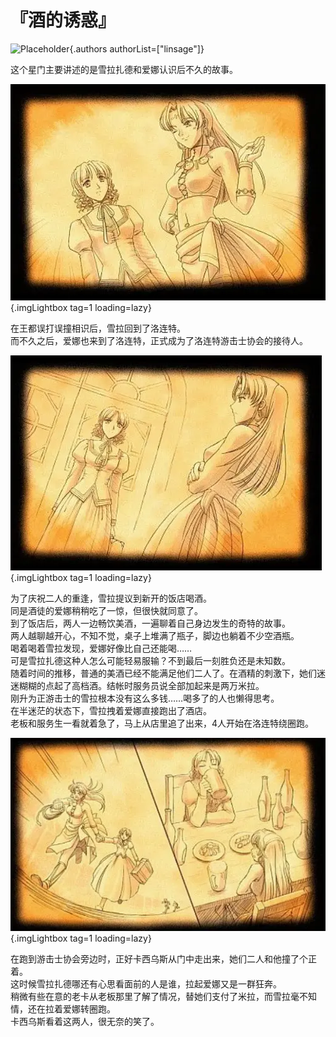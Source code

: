 # 『酒的诱惑』
![Placeholder](){.authors authorList=["linsage"]}

这个星门主要讲述的是雪拉扎德和爱娜认识后不久的故事。  

![Placeholder](/images/sora-3rd/star_annulled/17-1.webp){.imgLightbox tag=1 loading=lazy}

在王都误打误撞相识后，雪拉回到了洛连特。  
而不久之后，爱娜也来到了洛连特，正式成为了洛连特游击士协会的接待人。

![Placeholder](/images/sora-3rd/star_annulled/17-2.webp){.imgLightbox tag=1 loading=lazy}

为了庆祝二人的重逢，雪拉提议到新开的饭店喝酒。  
同是酒徒的爱娜稍稍吃了一惊，但很快就同意了。  
到了饭店后，两人一边畅饮美酒，一遍聊着自己身边发生的奇特的故事。  
两人越聊越开心，不知不觉，桌子上堆满了瓶子，脚边也躺着不少空酒瓶。  
喝着喝着雪拉发现，爱娜好像比自己还能喝……  
可是雪拉扎德这种人怎么可能轻易服输？不到最后一刻胜负还是未知数。  
随着时间的推移，普通的美酒已经不能满足他们二人了。在酒精的刺激下，她们迷迷糊糊的点起了高档酒。结帐时服务员说全部加起来是两万米拉。  
刚升为正游击士的雪拉根本没有这么多钱……喝多了的人也懒得思考。  
在半迷茫的状态下，雪拉拽着爱娜直接跑出了酒店。  
老板和服务生一看就着急了，马上从店里追了出来，4人开始在洛连特绕圈跑。  

![Placeholder](/images/sora-3rd/star_annulled/17-3.webp){.imgLightbox tag=1 loading=lazy}

在跑到游击士协会旁边时，正好卡西乌斯从门中走出来，她们二人和他撞了个正着。  
这时候雪拉扎德哪还有心思看面前的人是谁，拉起爱娜又是一群狂奔。  
稍微有些在意的老卡从老板那里了解了情况，替她们支付了米拉，而雪拉毫不知情，还在拉着爱娜转圈跑。  
卡西乌斯看着这两人，很无奈的笑了。
